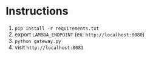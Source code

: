 # Instructions
1. `pip install -r requirements.txt`
1. export `LAMBDA_ENDPOINT` (ex: `http://localhost:8080`)
1. `python gateway.py`
1. visit `http://localhost:8081`